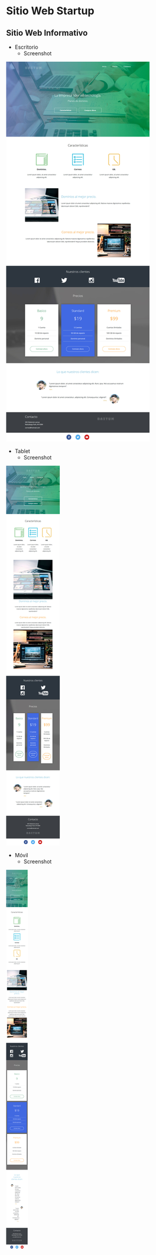 # Sitio Web Startup

## Sitio Web Informativo

- Escritorio
  - Screenshot

![Sitio Web Informativo](img/escritorio.jpg "Sitio Web Informativo")

- Tablet
  - Screenshot

![Sitio Web Informativo](img/tablet.jpg "Sitio Web Informativo")

- Móvil
  - Screenshot

![Sitio Web Informativo](img/movil.png "Sitio Web Informativo")
